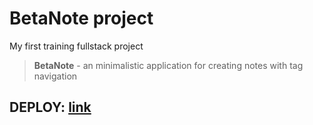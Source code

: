 # **BetaNote** project
My first training fullstack project
> **BetaNote** - an minimalistic application for creating notes with tag navigation
## DEPLOY: [link](https://betanote-frontend.herokuapp.com)